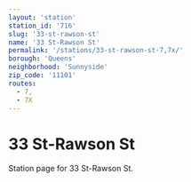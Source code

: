 ```yaml
---
layout: 'station'
station_id: '716'
slug: '33-st-rawson-st'
name: '33 St-Rawson St'
permalink: '/stations/33-st-rawson-st-7,7x/'
borough: 'Queens'
neighborhood: 'Sunnyside'
zip_code: '11101'
routes:
  - 7,
  - 7X
---
```

# 33 St-Rawson St

Station page for 33 St-Rawson St.
